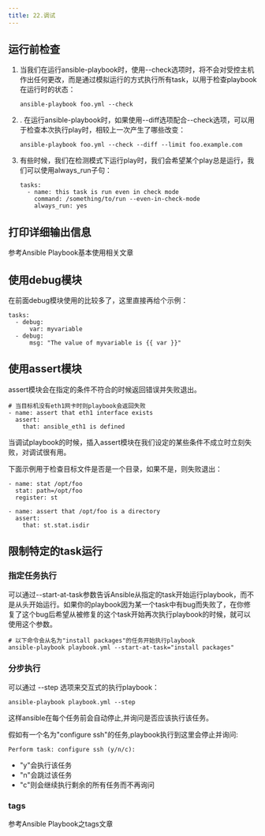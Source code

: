 ```yaml
---
title: 22.调试
---
```

## 运行前检查

1. 当我们在运行ansible-playbook时，使用--check选项时，将不会对受控主机作出任何更改，而是通过模拟运行的方式执行所有task，以用于检查playbook在运行时的状态：

   ```
   ansible-playbook foo.yml --check
   ```
2. . 在运行ansible-playbook时，如果使用--diff选项配合--check选项，可以用于检查本次执行play时，相较上一次产生了哪些改变：

   ```
   ansible-playbook foo.yml --check --diff --limit foo.example.com
   ```
3. 有些时候，我们在检测模式下运行play时，我们会希望某个play总是运行，我们可以使用always_run子句：

   ```
   tasks:
     - name: this task is run even in check mode
       command: /something/to/run --even-in-check-mode
       always_run: yes
   ```

## 打印详细输出信息

参考Ansible Playbook基本使用相关文章

## 使用debug模块

在前面debug模块使用的比较多了，这里直接再给个示例：

```
tasks:
  - debug:
      var: myvariable
  - debug:
      msg: "The value of myvariable is {{ var }}"
```

## 使用assert模块

assert模块会在指定的条件不符合的时候返回错误并失败退出。

```
# 当目标机没有eth1网卡时则playbook会返回失败
- name: assert that eth1 interface exists
  assert:
    that: ansible_eth1 is defined
```

当调试playbook的时候，插入assert模块在我们设定的某些条件不成立时立刻失败，对调试很有用。

下面示例用于检查目标文件是否是一个目录，如果不是，则失败退出：

```
- name: stat /opt/foo
  stat: path=/opt/foo
  register: st

- name: assert that /opt/foo is a directory
  assert:
    that: st.stat.isdir
```

## 限制特定的task运行

### 指定任务执行

可以通过--start-at-task参数告诉Ansible从指定的task开始运行playbook，而不是从头开始运行。如果你的playbook因为某一个task中有bug而失败了，在你修复了这个bug后希望从被修复的这个task开始再次执行playbook的时候，就可以使用这个参数。

```
# 以下命令会从名为"install packages"的任务开始执行playbook
ansible-playbook playbook.yml --start-at-task="install packages"
```

### 分步执行

可以通过 --step 选项来交互式的执行playbook：

```
ansible-playbook playbook.yml --step
```

这样ansible在每个任务前会自动停止,并询问是否应该执行该任务。

假如有一个名为"configure ssh"的任务,playbook执行到这里会停止并询问:

```
Perform task: configure ssh (y/n/c):
```

* "y"会执行该任务
* "n"会跳过该任务
* "c"则会继续执行剩余的所有任务而不再询问

### tags

参考Ansible Playbook之tags文章
